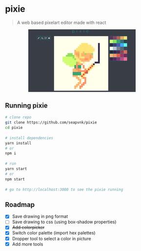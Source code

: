 # pixie
> A web based pixelart editor made with react

<p align="center">
  <img width="70%" src="./screenshots/app_screenshot.png">
</p>

## Running pixie
````bash
# clone repo
git clone https://github.com/seapvnk/pixie
cd pixie

# install dependencies
yarn install
# or
npm i

# run
yarn start
# or
npm start

# go to http://localhost:3000 to see the pixie running
````

## Roadmap

- [x] Save drawing in png format
- [ ] Save drawing to css (using box-shadow properties)
- [x] ~~Add colorpicker~~
- [x] Switch color palette (import hex palettes)
- [x] Dropper tool to select a color in picture
- [x] Add more tools
